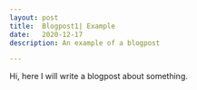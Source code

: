 ```yaml
---
layout: post
title:  Blogpost1| Example
date:   2020-12-17
description: An example of a blogpost

---
```

Hi, here I will write a blogpost about something. 
